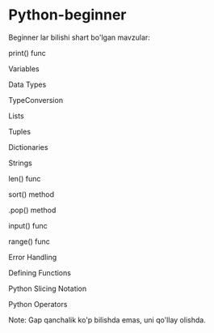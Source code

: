 # Python-beginner

Beginner lar bilishi shart bo'lgan mavzular:

print() func

Variables

Data Types

TypeConversion

Lists

Tuples

Dictionaries

Strings

len() func

sort() method

.pop() method

input() func

range() func

Error Handling

Defining Functions

Python Slicing Notation

Python Operators


Note: Gap qanchalik ko'p bilishda emas, uni qo'llay olishda.
